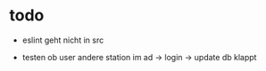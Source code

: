# todo

- eslint geht nicht in src

- testen ob user andere station im ad -> login -> update db klappt
